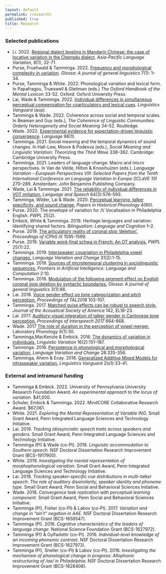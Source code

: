 ```yaml
---
layout: default
permalink: /research/
published: true
title: Research
---
```



### Selected publications

- Li. 2022. [Regional dialect leveling in Mandarin Chinese: the case of locative variation in the Chengdu dialect](https://www.jbe-platform.com/content/journals/10.1075/aplv.20004.li). *Asia-Pacific Language Variation*, 8(1), 32-71. 
- Purse, Fruehwald & Tamminga. 2022. [Frequency and morphological complexity in variation](https://www.glossa-journal.org/article/id/5839/). *Glossa: A journal of general linguistics* 7(1): 1–34.
- Purse, Tamminga & White. 2022. Phonological variation and lexical form. In Papafragou, Trueswell & Gleitman (eds.) *The Oxford Handbook of the Mental Lexicon* 33-52. Oxford: Oxford University Press.
- Lai, Wade & Tamminga. 2022. [Individual differences in simultaneous perceptual compensation for coarticulatory and lexical cues](https://www.degruyter.com/document/doi/10.1515/lingvan-2020-0040/html). *Linguistics Vanguard* (aop).
- Tamminga & Wade. 2022. Coherence across social and temporal scales. In Beaman and Guy (eds.), *The Coherence of Linguistic Communities: Orderly Heterogeneity and Social Meaning* 34–52. Routledge.
- Wade. 2022. [Experimental evidence for expectation-driven linguistic convergence](https://muse.jhu.edu/article/849527). *Language* 98(1).
- Tamminga. 2021. Social meaning and the temporal dynamics of sound changes. In Hall-Lew, Moore & Podesva (eds.), *Social Meaning and Linguistic Variation: Theorizing the Third Wave* 338–362. Cambridge: Cambridge University Press.
- Tamminga. 2021. Leaders of language change: Macro and micro perspectives. In Van de Velde, Hilton & Knooihuizen (eds.), *Language Variation – European Perspectives VIII: Selected Papers from the Tenth International Conference on Language Variation in Europe (ICLaVE 10)* 270–289. Amsterdam: John Benjamins Publishing Company.    
- Wade, Lai & Tamminga. 2021. [The reliability of individual differences in VOT imitation.](https://1ca090aa-13da-4a34-919a-f5f66777e5a3.filesusr.com/ugd/afb247_c15b480d6c4b4751826c18e4e458dc5e.pdf) *Language and Speech* 64(3):576–593. 
 - Tamminga, Wilder, Lai & Wade. 2020. [Perceptual learning, talker specificity, and sound change.](http://journals.ed.ac.uk/pihph/article/view/4439/6033) *Papers in Historical Phonology* 4(90).
- Purse. 2020. The envelope of variation for /l/ Vocalisation in Philadelphia English. *PWPL* 25(2).
- Embick, White & Tamminga. 2019. Heritage languages and variation: Identifying shared factors. *Bilingualism: Language and Cognition* 1–2.
- Purse. 2019. [The articulatory reality of coronal stop ‘deletion’.](http://intro2psycholing.net/ICPhS/papers/ICPhS_1644.pdf) *Proceedings of ICPhS IX* 1595-1599.
- Purse. 2019.  [Variable word-final schwa in French: An OT analysis.](https://repository.upenn.edu/cgi/viewcontent.cgi?article=2057&context=pwpl) *PWPL* 25(1):22.
- Tamminga. 2019. [Interspeaker covariation in Philadelphia vowel changes.](https://www.cambridge.org/core/journals/language-variation-and-change/article/interspeaker-covariation-in-philadelphia-vowel-changes/F454B3BBBE7EE5C3FC0ECC0EBD8A10B9) *Language Variation and Change* 31(2):1-15.
- Tamminga. 2019. [Sources of microtemporal clustering in sociolinguistic sequences.](https://www.frontiersin.org/articles/10.3389/frai.2019.00010/full) *Frontiers in Artificial Intelligence: Language and Computation* 2:10.
- Tamminga. 2018. [Modulation of the following segment effect on English coronal stop deletion by syntactic boundaries.](https://www.glossa-journal.org/articles/10.5334/gjgl.489/) *Glossa: A journal of general linguistics* 3(1):86.
- Lai. 2018. [Voice gender effect on tone categorization and pitch perception.](https://www.ling.upenn.edu/~weilai/resources/Lai2018TAL.pdf) *Proceedings of TAL2018* 103-107. 
- Tamminga. 2017. [Matched guise effects can be robust to speech style.](https://asa.scitation.org/doi/full/10.1121/1.4990399) *Journal of the Acoustical Society of America* 142, EL18-23.
- Lai. 2017. [Auditory-visual integration of talker gender in Cantonese tone perception.](https://www.ling.upenn.edu/~weilai/resources/Lai2017Interspeech.pdf) *Proceedings of Interspeech 2017* 664-668.
- Wade. 2017 [The role of duration in the perception of vowel merger.](https://1ca090aa-13da-4a34-919a-f5f66777e5a3.filesusr.com/ugd/afb247_3058eff9340949e1890a66d9ebb97094.pdf) Laboratory Phonology 8(1):30.
- Tamminga,MacKenzie & Embick. 2016. [The dynamics of variation in individuals.](https://www.jbe-platform.com/content/journals/10.1075/lv.16.2.06tam) *Linguistic Variation* 16(2):151–187.
- Tamminga. 2016. [Persistence in phonological and morphological variation.](https://www.cambridge.org/core/journals/language-variation-and-change/article/persistence-in-phonological-and-morphological-variation/555BB46FF7E1D0FB6EA3A94CE0B96351) *Language Variation and Change* 28:335-356.
- Tamminga, Ahern & Ecay. 2016. [Generalized Additive Mixed Models for intraspeaker variation.](https://www.degruyter.com/view/j/lingvan.2016.2.issue-s1/lingvan-2016-0030/lingvan-2016-0030.xml) *Linguistics Vanguard* 2(s1):33-41.


### External and intramural funding

- Tamminga & Embick. 2022. University of Pennsylvania University Research Foundation Award. *An experimental approach to the locus of variation.* $41,000. 
- Schuler, Embick & Tamminga. 2022. MindCORE Collaborative Research Award. $67,061. 
- White. 2021. *Exploring the Mental Representation of Variable ING.* Small Grant Award, Penn Integrated Language Sciences and Technology Initiative.
- Lai. 2019. *Tracking idiosyncratic speech traits across speakers and genders.* Small Grant Award, Penn Integrated Language Sciences and Technology Initiative.
- Tamminga (PI) & Wade (co-PI). 2019. *Linguistic accommodation to Southern speech.* NSF Doctoral Dissertation Research Improvement Grant (BCS-1917900).  
- White. 2019. *Investigating the mental representation of morphophonological variation.* Small Grant Award, Penn Integrated Language Sciences and Technology Initiative.
- Lai. 2018. *Tracking speaker-specific cue distributions in multi-talker speech: The role of auditory dissimilarity, speaker identity and phoneme type.* Small Grant Award, Penn Social and Behavioral Sciences Initiative.
- Wade. 2018. *Convergence task replication with perceptual learning component.* Small Grant Award, Penn Social and Behavioral Sciences Initiative.
- Tamminga (PI), Fisher (co-PI) & Labov (co-PI). 2017. *Variation and change in “ain’t” negation in AAE.* NSF Doctoral Dissertation Research Improvement Grant (BCS-1658547). 
- Tamminga (PI). 2016. *Cognitive characteristics of the leaders of language change.* National Science Foundation Grant (BCS-1627972). 
- Tamminga (PI) & Gylfadottir (co-PI). 2016. *Individual-level knowledge of an incoming phonemic contrast.* NSF Doctoral Dissertation Research Improvement Grant (BCS-1627973). 
- Tamminga (PI), Sneller (co-PI) & Labov (co-PI). 2016. *Investigating the mechanism of phonological change in progress: Allophonic restructuring of /ae/ in Philadelphia.* NSF Doctoral Dissertation Research Improvement Grant (BCS-1628408).






